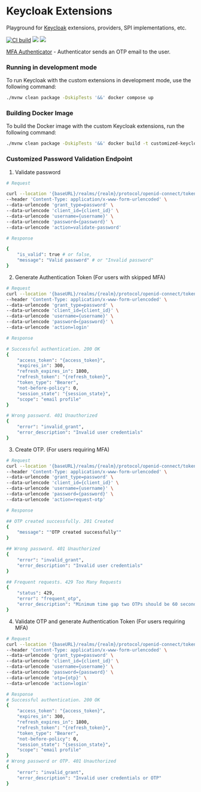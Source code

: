 # Keycloak Extensions

Playground for [Keycloak](https://www.keycloak.org) extensions, providers, SPI implementations, etc.

[![CI build](https://github.com/dasniko/keycloak-extensions-demo/actions/workflows/maven.yml/badge.svg)](https://github.com/dasniko/keycloak-extensions-demo/actions/workflows/maven.yml)
![](https://img.shields.io/github/license/dasniko/keycloak-extensions-demo?label=License)
![](https://img.shields.io/badge/Keycloak-26.4-blue)

[MFA Authenticator](./mfa-authenticator) - Authenticator sends an OTP email to the user.

### Running in development mode
To run Keycloak with the custom extensions in development mode, use the following command:
```bash
./mvnw clean package -DskipTests '&&' docker compose up
```

### Building Docker Image
To build the Docker image with the custom Keycloak extensions, run the following command:
```bash
./mvnw clean package -DskipTests '&&' docker build -t customized-keycloak:latest .
```  


### Customized Password Validation Endpoint
1. Validate password

```bash
# Request

curl --location '{baseURL}/realms/{realm}/protocol/openid-connect/token' \
--header 'Content-Type: application/x-www-form-urlencoded' \
--data-urlencode 'grant_type=password' \
--data-urlencode 'client_id={client_id}' \
--data-urlencode 'username={username}' \
--data-urlencode 'password={password}' \
--data-urlencode 'action=validate-password'

# Response

{
    "is_valid": true # or false,
    "message": "Valid password" # or "Invalid password"
}
```

2. Generate Authentication Token (For users with skipped MFA)

```bash
# Request
curl --location '{baseURL}/realms/{realm}/protocol/openid-connect/token' \
--header 'Content-Type: application/x-www-form-urlencoded' \
--data-urlencode 'grant_type=password' \
--data-urlencode 'client_id={client_id}' \
--data-urlencode 'username={username}' \
--data-urlencode 'password={password}' \
--data-urlencode 'action=login'

# Response

# Successful authentication. 200 OK
{
    "access_token": "{access_token}",
    "expires_in": 300,
    "refresh_expires_in": 1800,
    "refresh_token": "{refresh_token}",
    "token_type": "Bearer",
    "not-before-policy": 0,
    "session_state": "{session_state}",
    "scope": "email profile"
}

# Wrong password. 401 Unauthorized
{
    "error": "invalid_grant",
    "error_description": "Invalid user credentials"
}
```

3. Create OTP. (For users requiring MFA)

```bash
# Request
curl --location '{baseURL}/realms/{realm}/protocol/openid-connect/token' \
--header 'Content-Type: application/x-www-form-urlencoded' \
--data-urlencode 'grant_type=password' \
--data-urlencode 'client_id={client_id}' \
--data-urlencode 'username={username}' \
--data-urlencode 'password={password}' \
--data-urlencode 'action=request-otp'

# Response

## OTP created successfully. 201 Created
{
    "message": ""OTP created successfully""
}

## Wrong password. 401 Unauthorized
{
    "error": "invalid_grant",
    "error_description": "Invalid user credentials"
}

## Frequent requests. 429 Too Many Requests
{
    "status": 429,
    "error": "frequent_otp",
    "error_description": "Minimum time gap two OTPs should be 60 seconds"
}
```

4. Validate OTP and generate Authentication Token (For users requiring MFA)

```bash
# Request
curl --location '{baseURL}/realms/{realm}/protocol/openid-connect/token' \
--header 'Content-Type: application/x-www-form-urlencoded' \
--data-urlencode 'grant_type=password' \
--data-urlencode 'client_id={client_id}' \
--data-urlencode 'username={username}' \
--data-urlencode 'password={password}' \
--data-urlencode 'otp={otp}' \
--data-urlencode 'action=login'

# Response
# Successful authentication. 200 OK
{
    "access_token": "{access_token}",
    "expires_in": 300,
    "refresh_expires_in": 1800,
    "refresh_token": "{refresh_token}",
    "token_type": "Bearer",
    "not-before-policy": 0,
    "session_state": "{session_state}",
    "scope": "email profile"
}
# Wrong password or OTP. 401 Unauthorized
{
    "error": "invalid_grant",
    "error_description": "Invalid user credentials or OTP"
}
```